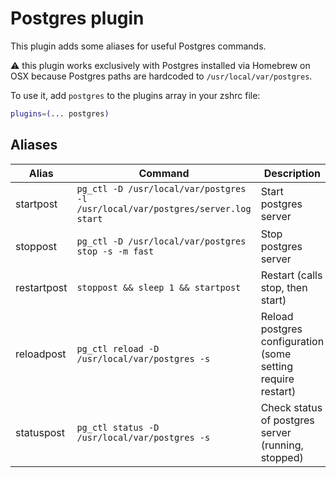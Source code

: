 # Postgres plugin

This plugin adds some aliases for useful Postgres commands.

:warning: this plugin works exclusively with Postgres installed via Homebrew on OSX
because Postgres paths are hardcoded to `/usr/local/var/postgres`.

To use it, add `postgres` to the plugins array in your zshrc file:

```zsh
plugins=(... postgres)
```

## Aliases

| Alias       | Command                                                                         | Description                                                 |
|-------------|---------------------------------------------------------------------------------|-------------------------------------------------------------|
| startpost   | `pg_ctl -D /usr/local/var/postgres -l /usr/local/var/postgres/server.log start` | Start postgres server                                       |
| stoppost    | `pg_ctl -D /usr/local/var/postgres stop -s -m fast`                             | Stop postgres server                                        |
| restartpost | `stoppost && sleep 1 && startpost`                                              | Restart (calls stop, then start)                            |
| reloadpost  | `pg_ctl reload -D /usr/local/var/postgres -s`                                   | Reload postgres configuration (some setting require restart)|
| statuspost  | `pg_ctl status -D /usr/local/var/postgres -s`                                   | Check status of postgres server (running, stopped)          |
